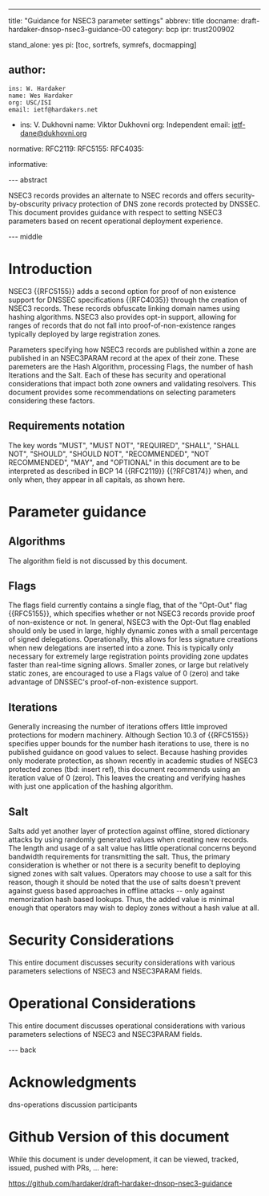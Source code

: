---
title: "Guidance for NSEC3 parameter settings"
abbrev: title
docname: draft-hardaker-dnsop-nsec3-guidance-00
category: bcp
ipr: trust200902

stand_alone: yes
pi: [toc, sortrefs, symrefs, docmapping]

author:
  -
    ins: W. Hardaker
    name: Wes Hardaker
    org: USC/ISI
    email: ietf@hardakers.net
  -
    ins: V. Dukhovni
    name: Viktor Dukhovni
    org: Independent
    email: ietf-dane@dukhovni.org

normative:
  RFC2119:
  RFC5155:
  RFC4035:

informative:

--- abstract

NSEC3 records provides an alternate to NSEC records and offers
security-by-obscurity privacy protection of DNS zone records protected
by DNSSEC.  This document provides guidance with respect to setting
NSEC3 parameters based on recent operational deployment experience.

--- middle

# Introduction

NSEC3 {{RFC5155}} adds a second option for proof of non existence
support for DNSSEC specifications {{RFC4035}} through the creation of
NSEC3 records.  These records obfuscate linking domain names using
hashing algorithms.  NSEC3 also provides opt-in support, allowing for
ranges of records that do not fall into proof-of-non-existence ranges
typically deployed by large registration zones.

Parameters specifying how NSEC3 records are published within a zone
are published in an NSEC3PARAM record at the apex of their zone.
These paremeters are the Hash Algorithm, processing Flags, the number
of hash Iterations and the Salt.  Each of these has security and
operational considerations that impact both zone owners and validating
resolvers.  This document provides some recommendations on selecting
parameters considering these factors.

## Requirements notation

   The key words "MUST", "MUST NOT", "REQUIRED", "SHALL", "SHALL NOT",
   "SHOULD", "SHOULD NOT", "RECOMMENDED", "NOT RECOMMENDED", "MAY",
   and "OPTIONAL" in this document are to be interpreted as described
   in BCP 14 {{RFC2119}} {{?RFC8174}} when, and only when, they appear
   in all capitals, as shown here.

# Parameter guidance

## Algorithms

The algorithm field is not discussed by this document.

## Flags

The flags field currently contains a single flag, that of the
"Opt-Out" flag {{RFC5155}}, which specifies whether or not NSEC3
records provide proof of non-existence or not.  In general, NSEC3 with
the Opt-Out flag enabled should only be used in large, highly dynamic
zones with a small percentage of signed delegations.  Operationally,
this allows for less signature creations when new delegations are
inserted into a zone.  This is typically only necessary for extremely
large registration points providing zone updates faster than
real-time signing allows.  Smaller zones, or large but relatively
static zones, are encouraged to use a Flags value of 0 (zero) and take
advantage of DNSSEC's proof-of-non-existence support.

## Iterations

Generally increasing the number of iterations offers little improved
protections for modern machinery.  Although Section 10.3 of
{{RFC5155}} specifies upper bounds for the number hash iterations to
use, there is no published guidance on good values to select.  Because
hashing provides only moderate protection, as shown recently in
academic studies of NSEC3 protected zones (tbd: insert ref), this
document recommends using an iteration value of 0 (zero).  This leaves
the creating and verifying hashes with just one application of the
hashing algorithm. 

## Salt

Salts add yet another layer of protection against offline, stored
dictionary attacks by using randomly generated values when creating
new records.  The length and usage of a salt value has little
operational concerns beyond bandwidth requirements for transmitting
the salt.  Thus, the primary consideration is whether or not there is
a security benefit to deploying signed zones with salt values.
Operators may choose to use a salt for this reason, though it should
be noted that the use of salts doesn't prevent against guess based
approaches in offline attacks -- only against memorization hash based
lookups.  Thus, the added value is minimal enough that operators may
wish to deploy zones without a hash value at all.

# Security Considerations

This entire document discusses security considerations with various
parameters selections of NSEC3 and NSEC3PARAM fields.

# Operational Considerations

This entire document discusses operational considerations with various
parameters selections of NSEC3 and NSEC3PARAM fields.

--- back

# Acknowledgments

dns-operations discussion participants

# Github Version of this document

While this document is under development, it can be viewed, tracked,
issued, pushed with PRs, ... here:

https://github.com/hardaker/draft-hardaker-dnsop-nsec3-guidance
